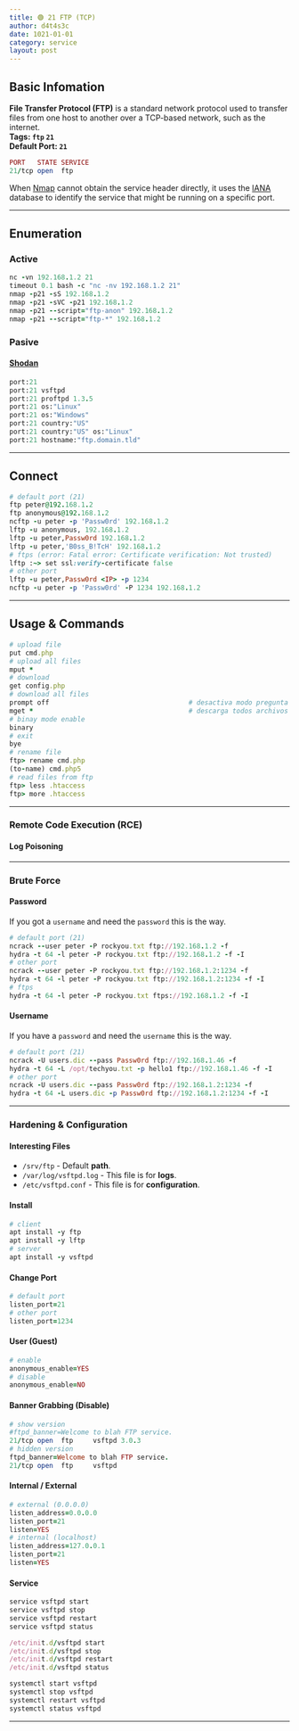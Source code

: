 ```yaml
---
title: 🟢 21 FTP (TCP)
author: d4t4s3c
date: 1021-01-01
category: service
layout: post
---
```


## Basic Infomation

**File Transfer Protocol (FTP)** is a standard network protocol used to transfer files from one host to another over a TCP-based network, such as the internet.  
**Tags: `ftp` `21`**  
**Default Port: `21`**  
```ruby
PORT   STATE SERVICE
21/tcp open  ftp
```

When [Nmap](https://nmap.org) cannot obtain the service header directly, it uses the [IANA](https://www.iana.org/assignments/service-names-port-numbers/service-names-port-numbers.xhtml) database to identify the service that might be running on a specific port.

---

## Enumeration

### Active

```ruby
nc -vn 192.168.1.2 21
timeout 0.1 bash -c "nc -nv 192.168.1.2 21"
nmap -p21 -sS 192.168.1.2
nmap -p21 -sVC -p21 192.168.1.2
nmap -p21 --script="ftp-anon" 192.168.1.2
nmap -p21 --script="ftp-*" 192.168.1.2
```

### Pasive

#### [Shodan](https://shodan.io)

```ruby
port:21
port:21 vsftpd
port:21 proftpd 1.3.5
port:21 os:"Linux"
port:21 os:"Windows"
port:21 country:"US"
port:21 country:"US" os:"Linux"
port:21 hostname:"ftp.domain.tld"
```

---

## Connect

```ruby
# default port (21)
ftp peter@192.168.1.2
ftp anonymous@192.168.1.2
ncftp -u peter -p 'Passw0rd' 192.168.1.2
lftp -u anonymous, 192.168.1.2
lftp -u peter,Passw0rd 192.168.1.2
lftp -u peter,'B0ss_B!TcH' 192.168.1.2
# ftps (error: Fatal error: Certificate verification: Not trusted)
lftp :~> set ssl:verify-certificate false
# other port
lftp -u peter,Passw0rd <IP> -p 1234
ncftp -u peter -p 'Passw0rd' -P 1234 192.168.1.2
```

---

## Usage & Commands

```ruby
# upload file
put cmd.php
# upload all files
mput *
# download
get config.php
# download all files
prompt off                                   # desactiva modo pregunta
mget *                                       # descarga todos archivos
# binay mode enable
binary
# exit
bye
# rename file
ftp> rename cmd.php
(to-name) cmd.php5
# read files from ftp
ftp> less .htaccess
ftp> more .htaccess
```

---


### Remote Code Execution (RCE)

#### Log Poisoning



---

### Brute Force

#### Password

If you got a `username` and need the `password` this is the way.

```ruby
# default port (21)
ncrack --user peter -P rockyou.txt ftp://192.168.1.2 -f
hydra -t 64 -l peter -P rockyou.txt ftp://192.168.1.2 -f -I
# other port
ncrack --user peter -P rockyou.txt ftp://192.168.1.2:1234 -f
hydra -t 64 -l peter -P rockyou.txt ftp://192.168.1.2:1234 -f -I
# ftps
hydra -t 64 -l peter -P rockyou.txt ftps://192.168.1.2 -f -I
```

#### Username

If you have a `password` and need the `username` this is the way.

```ruby
# default port (21)
ncrack -U users.dic --pass Passw0rd ftp://192.168.1.46 -f
hydra -t 64 -L /opt/techyou.txt -p hello1 ftp://192.168.1.46 -f -I
# other port
ncrack -U users.dic --pass Passw0rd ftp://192.168.1.2:1234 -f
hydra -t 64 -L users.dic -p Passw0rd ftp://192.168.1.2:1234 -f -I
```

---

### Hardening & Configuration

#### Interesting Files

- `/srv/ftp` - Default **path**.
- `/var/log/vsftpd.log` - This file is for **logs**.
- `/etc/vsftpd.conf` - This file is for **configuration**.

#### Install

```ruby
# client
apt install -y ftp
apt install -y lftp
# server
apt install -y vsftpd
```

#### Change Port

```ruby
# default port
listen_port=21
# other port
listen_port=1234
```

#### User (Guest)

```ruby
# enable
anonymous_enable=YES
# disable
anonymous_enable=NO
```

#### Banner Grabbing (Disable)

```ruby
# show version
#ftpd_banner=Welcome to blah FTP service.
21/tcp open  ftp     vsftpd 3.0.3
# hidden version
ftpd_banner=Welcome to blah FTP service.
21/tcp open  ftp     vsftpd
```

#### Internal / External

```ruby
# external (0.0.0.0)
listen_address=0.0.0.0
listen_port=21
listen=YES
# internal (localhost)
listen_address=127.0.0.1
listen_port=21
listen=YES
```

#### Service

```ruby
service vsftpd start
service vsftpd stop
service vsftpd restart
service vsftpd status

/etc/init.d/vsftpd start
/etc/init.d/vsftpd stop
/etc/init.d/vsftpd restart
/etc/init.d/vsftpd status

systemctl start vsftpd
systemctl stop vsftpd
systemctl restart vsftpd
systemctl status vsftpd
```

---

